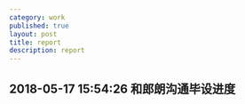 ```yaml
---
category: work
published: true
layout: post
title: report
description: report
---
```


## 2018-05-17 15:54:26 和郎朗沟通毕设进度

